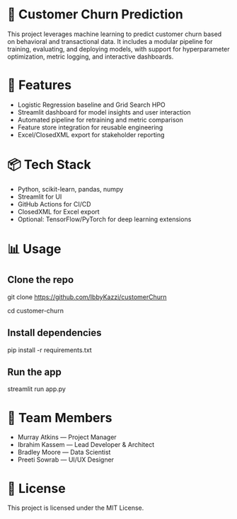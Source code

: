 # 🧠  Customer Churn Prediction
This project leverages machine learning to predict customer churn based on behavioral and transactional data. It includes a modular pipeline for training, evaluating, and deploying models, with support for hyperparameter optimization, metric logging, and interactive dashboards.
# 🚀 Features
- Logistic Regression baseline and Grid Search HPO
- Streamlit dashboard for model insights and user interaction
- Automated pipeline for retraining and metric comparison
- Feature store integration for reusable engineering
- Excel/ClosedXML export for stakeholder reporting
# 📦 Tech Stack
- Python, scikit-learn, pandas, numpy
- Streamlit for UI
- GitHub Actions for CI/CD
- ClosedXML for Excel export
- Optional: TensorFlow/PyTorch for deep learning extensions
# 📊 Usage
## Clone the repo

git clone  https://github.com/IbbyKazzi/customerChurn

cd customer-churn

## Install dependencies
pip install -r requirements.txt

## Run the app
streamlit run app.py


# 👥 Team Members
- Murray Atkins — Project Manager
- Ibrahim Kassem — Lead Developer & Architect
- Bradley Moore — Data Scientist
- Preeti Sowrab — UI/UX Designer

# 📄 License
This project is licensed under the MIT License.


